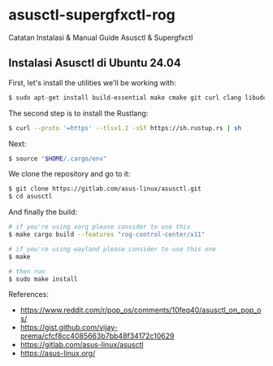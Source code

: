 # asusctl-supergfxctl-rog
Catatan Instalasi &amp; Manual Guide Asusctl &amp; Supergfxctl

## Instalasi Asusctl di Ubuntu 24.04
First, let's install the utilities we'll be working with:

```bash
$ sudo apt-get install build-essential make cmake git curl clang libudev-dev libudev-dev libgtk-3-dev libinput-dev libgbm-dev libsystemd-dev libseat-dev
```

The second step is to install the Rustlang:

```bash
$ curl --proto '=https' --tlsv1.2 -sSf https://sh.rustup.rs | sh
```

Next:

```bash
$ source "$HOME/.cargo/env"
```

We clone the repository and go to it:

```bash
$ git clone https://gitlab.com/asus-linux/asusctl.git
$ cd asusctl
```

And finally the build:

```bash
# if you're using xorg please consider to use this
$ make cargo build --features "rog-control-center/x11"

# if you're using wayland please consider to use this one
$ make

# then run
$ sudo make install
```

References:
- https://www.reddit.com/r/pop_os/comments/10feq40/asusctl_on_pop_os/
- https://gist.github.com/vijay-prema/cfcf8cc4085663b7bb48f34172c10629
- https://gitlab.com/asus-linux/asusctl
- https://asus-linux.org/
